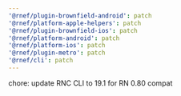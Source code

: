 ```yaml
---
'@rnef/plugin-brownfield-android': patch
'@rnef/platform-apple-helpers': patch
'@rnef/plugin-brownfield-ios': patch
'@rnef/platform-android': patch
'@rnef/platform-ios': patch
'@rnef/plugin-metro': patch
'@rnef/cli': patch
---
```


chore: update RNC CLI to 19.1 for RN 0.80 compat
